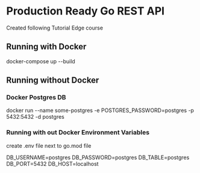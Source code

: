 # Production Ready Go REST API 

Created following Tutorial Edge course

## Running with Docker 

docker-compose up --build

## Running without Docker

### Docker Postgres DB

docker run --name some-postgres -e POSTGRES_PASSWORD=postgres -p 5432:5432 -d postgres

### Running with out Docker Environment Variables

create .env file next to go.mod file

DB_USERNAME=postgres
DB_PASSWORD=postgres
DB_TABLE=postgres
DB_PORT=5432
DB_HOST=localhost